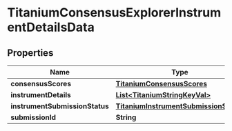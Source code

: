 

# TitaniumConsensusExplorerInstrumentDetailsData


## Properties

| Name | Type | Description | Notes |
|------------ | ------------- | ------------- | -------------|
|**consensusScores** | [**TitaniumConsensusScores**](TitaniumConsensusScores.md) |  |  [optional] |
|**instrumentDetails** | [**List&lt;TitaniumStringKeyVal&gt;**](TitaniumStringKeyVal.md) |  |  [optional] |
|**instrumentSubmissionStatus** | [**TitaniumInstrumentSubmissionStatus**](TitaniumInstrumentSubmissionStatus.md) |  |  [optional] |
|**submissionId** | **String** |  |  [optional] |



